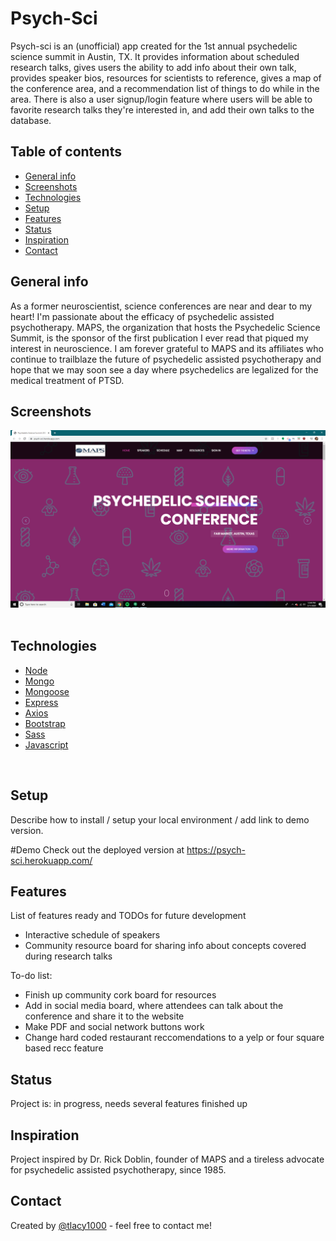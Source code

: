 # Psych-Sci
Psych-sci is an (unofficial) app created for the 1st annual psychedelic science summit in Austin, TX. It provides information about scheduled research talks, gives users the ability to add info about their own talk, provides speaker bios, resources for scientists to reference, gives a map of the conference area, and a recommendation list of things to do while in the area. There is also a user signup/login feature where users will be able to favorite research talks they're interested in, and add their own talks to the database.
​
## Table of contents
* [General info](#general-info)
* [Screenshots](#screenshots)
* [Technologies](#technologies)
* [Setup](#setup)
* [Features](#features)
* [Status](#status)
* [Inspiration](#inspiration)
* [Contact](#contact)
​
## General info
As a former neuroscientist, science conferences are near and dear to my heart! I'm passionate about the efficacy of psychedelic assisted psychotherapy. MAPS, the organization that hosts the Psychedelic Science Summit, is the sponsor of the first publication I ever read that piqued my interest in neuroscience. I am forever grateful to MAPS and its affiliates who continue to trailblaze the future of psychedelic assisted psychotherapy and hope that we may soon see a day where psychedelics are legalized for the medical treatment of PTSD.
​
## Screenshots
![Example screenshot](./img/screens/home.png)
​
## Technologies
* [Node](https://nodejs.org) 
* [Mongo](https://www.mongodb.com/) 
* [Mongoose](https://mongoosejs.com/)
* [Express](https://expressjs.com/) 
* [Axios](https://www.npmjs.com/package/axios) 
* [Bootstrap](https://www.mongodb.com/)  
* [Sass](https://sass-lang.com/)
* [Javascript](https://www.javascript.com/)

​
## Setup
Describe how to install / setup your local environment / add link to demo version.

#Demo Check out the deployed version at https://psych-sci.herokuapp.com/
​

## Features
List of features ready and TODOs for future development
* Interactive schedule of speakers
* Community resource board for sharing info about concepts covered during research talks
​

To-do list:
* Finish up community cork board for resources
* Add in social media board, where attendees can talk about the conference and share it to the website
* Make PDF and social network buttons work
* Change hard coded restaurant reccomendations to a yelp or four square based recc feature
​
## Status
Project is: in progress, needs several features finished up
​
## Inspiration
Project inspired by Dr. Rick Doblin, founder of MAPS and a tireless advocate for psychedelic assisted psychotherapy, since 1985.
​
## Contact
Created by [@tlacy1000](https://www.lacytammy.com/) - feel free to contact me!

